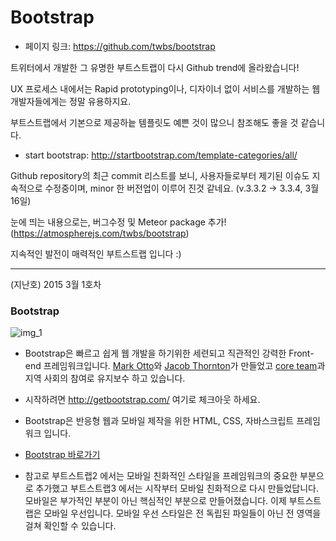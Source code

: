 # Bootstrap

 - 페이지 링크: https://github.com/twbs/bootstrap

트위터에서 개발한 그 유명한 부트스트랩이 다시 Github trend에 올라왔습니다!

UX 프로세스 내에서는 Rapid prototyping이나, 디자이너 없이 서비스를 개발하는 웹 개발자들에게는 정말 유용하지요.

부트스트랩에서 기본으로 제공하늩 템플릿도 예쁜 것이 많으니 참조해도 좋을 것 같습니다.

 - start bootstrap: http://startbootstrap.com/template-categories/all/

Github repository의 최근 commit 리스트를 보니, 사용자들로부터 제기된 이슈도 지속적으로 수정중이며, minor 한 버전업이 이루어 진것 같네요. (v.3.3.2 -> 3.3.4, 3월 16일)

눈에 띄는 내용으로는, 버그수정 및 Meteor package 추가!(https://atmospherejs.com/twbs/bootstrap)

지속적인 발전이 매력적인 부트스트랩 입니다 :)


------------------------------
(지난호) 2015 3월 1호차

### Bootstrap

![img_1](https://camo.githubusercontent.com/3e0aa93ee06f55b9d19d2209bd12bec39cc40cec/68747470733a2f2f73617563656c6162732e636f6d2f62726f777365722d6d61747269782f626f6f7473747261702e737667)
- Bootstrap은 빠르고 쉽게 웹 개발을 하기위한 세련되고 직관적인 강력한 Front-end 프레임워크입니다. [Mark Otto](https://twitter.com/mdo)와 [Jacob Thornton](https://twitter.com/fat)가 만들었고 [core team](https://github.com/orgs/twbs/people)과 지역 사회의 참여로 유지보수 하고 있습니다. 

- 시작하려면 http://getbootstrap.com/ 여기로 체크아웃 하세요. 

- Bootstrap은 반응형 웹과 모바일 제작을 위한 HTML, CSS, 자바스크립트 프레임워크 입니다.  
- [Bootstrap 바로가기](http://getbootstrap.com)

- 참고로 부트스트랩2 에서는 모바일 친화적인 스타일을 프레임워크의 중요한 부분으로 추가했고 부트스트랩3 에서는 시작부터 모바일 친화적으로 다시 만들었답니다. 모바일은 부가적인 부분이 아닌 핵심적인 부분으로 만들어졌습니다. 이제 부트스트랩은 모바일 우선입니다. 모바일 우선 스타일은 전 독립된 파일들이 아닌 전 영역을 걸쳐 확인할 수 있습니다.